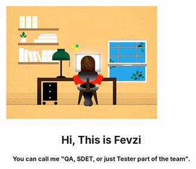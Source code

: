 <img src="https://github.com/avcibasi/avcibasi/blob/main/JXA0.gif?raw=true" align="center">

<h1 align="center">  Hi, This is Fevzi</h1>
<h3 align="center">  You can call me "QA, SDET, or just Tester part of the team". </h1>
<p align=">I m the guy test everything, what you see what you have even testing the test, more then decades experience. By combining manual and automated testing </p>

<!--
**avcibasi/avcibasi** is a ✨ _special_ ✨ repository because its `README.md` (this file) appears on your GitHub profile.

Here are some ideas to get you started:

- 🔭 I’m currently working on ...
- 🌱 I’m currently learning ...
- 👯 I’m looking to collaborate on ...
- 🤔 I’m looking for help with ...
- 💬 Ask me about ...
- 📫 How to reach me: ...
- 😄 Pronouns: ...
- ⚡ Fun fact: ...
-->
